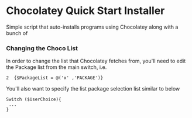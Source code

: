 # Chocolatey Quick Start Installer
Simple script that auto-installs programs using Chocolatey along with a bunch of 

### Changing the Choco List

In order to change the list that Chocolatey fetches from, you'll need to edit the Package list from the main switch, i.e.
```
2  {$PackageList = @('x' ,'PACKAGE')}
```

You'll also want to specify the list package selection list similar to below
```
Switch ($UserChoice){
 ...
}
``` 


